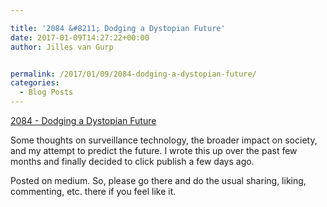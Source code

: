 ```yaml
---

title: '2084 &#8211; Dodging a Dystopian Future'
date: 2017-01-09T14:27:22+00:00
author: Jilles van Gurp


permalink: /2017/01/09/2084-dodging-a-dystopian-future/
categories:
  - Blog Posts
---
```

[2084 - Dodging a Dystopian Future](https://medium.com/@jillesvangurp_30276/2084-ecbf9c9fd973#.kg2jvqwz6)

Some thoughts on surveillance technology, the broader impact on society, and my attempt to predict the future. I wrote this up over the past few months and finally decided to click publish a few days ago. 

Posted on medium. So, please go there and do the usual sharing, liking, commenting, etc. there if you feel like it.
